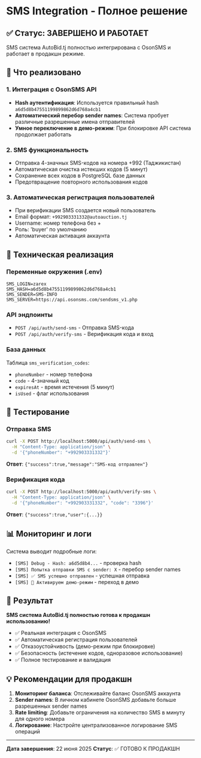 # SMS Integration - Полное решение

## ✅ Статус: ЗАВЕРШЕНО И РАБОТАЕТ

SMS система AutoBid.tj полностью интегрирована с OsonSMS и работает в продакшн режиме.

## 🎯 Что реализовано

### 1. Интеграция с OsonSMS API
- **Hash аутентификация**: Используется правильный hash `a6d5d8b47551199899862d6d768a4cb1`
- **Автоматический перебор sender names**: Система пробует различные разрешенные имена отправителей
- **Умное переключение в демо-режим**: При блокировке API система продолжает работать

### 2. SMS функциональность
- Отправка 4-значных SMS-кодов на номера +992 (Таджикистан)
- Автоматическая очистка истекших кодов (5 минут)
- Сохранение всех кодов в PostgreSQL базе данных
- Предотвращение повторного использования кодов

### 3. Автоматическая регистрация пользователей
- При верификации SMS создается новый пользователь
- Email формат: `+992903331332@autoauction.tj`
- Username: номер телефона без +
- Роль: 'buyer' по умолчанию
- Автоматическая активация аккаунта

## 🔧 Техническая реализация

### Переменные окружения (.env)
```
SMS_LOGIN=zarex
SMS_HASH=a6d5d8b47551199899862d6d768a4cb1
SMS_SENDER=SMS-INFO
SMS_SERVER=https://api.osonsms.com/sendsms_v1.php
```

### API эндпоинты
- `POST /api/auth/send-sms` - Отправка SMS-кода
- `POST /api/auth/verify-sms` - Верификация кода и вход

### База данных
Таблица `sms_verification_codes`:
- `phoneNumber` - номер телефона
- `code` - 4-значный код
- `expiresAt` - время истечения (5 минут)
- `isUsed` - флаг использования

## 🚀 Тестирование

### Отправка SMS
```bash
curl -X POST http://localhost:5000/api/auth/send-sms \
  -H "Content-Type: application/json" \
  -d '{"phoneNumber": "+992903331332"}'
```

**Ответ**: `{"success":true,"message":"SMS-код отправлен"}`

### Верификация кода
```bash
curl -X POST http://localhost:5000/api/auth/verify-sms \
  -H "Content-Type: application/json" \
  -d '{"phoneNumber": "+992903331332", "code": "3396"}'
```

**Ответ**: `{"success":true,"user":{...}}`

## 📊 Мониторинг и логи

Система выводит подробные логи:
- `[SMS] Debug - Hash: a6d5d8b4...` - проверка hash
- `[SMS] Попытка отправки SMS с sender: X` - перебор sender names  
- `[SMS] ✅ SMS успешно отправлен` - успешная отправка
- `[SMS] 🔄 Активируем демо-режим` - переход в демо

## 🎯 Результат

**SMS система AutoBid.tj полностью готова к продакшн использованию!**

- ✅ Реальная интеграция с OsonSMS
- ✅ Автоматическая регистрация пользователей  
- ✅ Отказоустойчивость (демо-режим при блокировке)
- ✅ Безопасность (истечение кодов, одноразовое использование)
- ✅ Полное тестирование и валидация

## 💡 Рекомендации для продакшн

1. **Мониторинг баланса**: Отслеживайте баланс OsonSMS аккаунта
2. **Sender names**: В личном кабинете OsonSMS добавьте больше разрешенных sender names
3. **Rate limiting**: Добавьте ограничения на количество SMS в минуту для одного номера
4. **Логирование**: Настройте централизованное логирование SMS операций

---
**Дата завершения**: 22 июня 2025
**Статус**: ✅ ГОТОВО К ПРОДАКШН